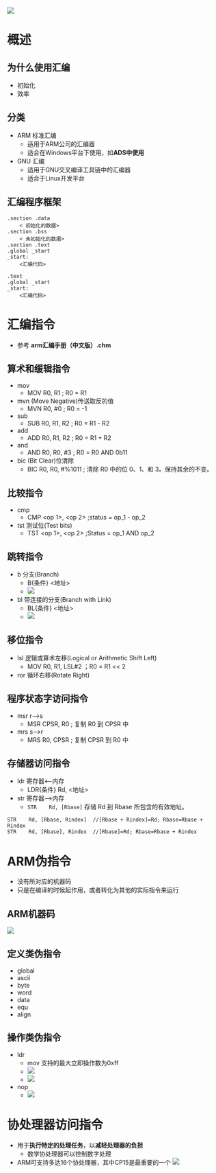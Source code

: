 ![](../photo/Pasted%20image%2020230421174811.png)
# 概述
## 为什么使用汇编
- 初始化
- 效率

## 分类
- ARM 标准汇编
	- 适用于ARM公司的汇编器
	- 适合在Windows平台下使用，如**ADS中使用**
- GNU 汇编
	- 适用于GNU交叉编译工具链中的汇编器
	- 适合于Linux开发平台

## 汇编程序框架
```
.section .data
	< 初始化的数据>
.section .bss
	< 未初始化的数据>
.section .text
.global _start
_start:
	<汇编代码>
```

```
.text
.global _start
_start:
	<汇编代码>
```

# 汇编指令
- 参考 **arm汇编手册（中文版）.chm**

## 算术和缓辑指令
- mov
	- MOV     R0, R1                  ; R0 = R1
- mvn  (Move Negative)传送取反的值
	- MVN     R0, #0                  ; R0 = -1
- sub
	- SUB     R0, R1, R2              ; R0 = R1 - R2
- add
	- ADD     R0, R1, R2              ; R0 = R1 + R2
- and
	- AND     R0, R0, #3              ; R0 = R0 AND 0b11
- bic (Bit Clear)位清除
	- BIC     R0, R0, #%1011          ; 清除 R0 中的位 0、1、和 3。保持其余的不变。

## 比较指令
- cmp
	- CMP <op 1>, <op 2>  	;status = op_1 - op_2
- tst 测试位(Test bits)
	- TST <op 1>, <op 2> 		;Status = op_1 AND op_2

## 跳转指令
- b 分支(Branch)
	- B{条件}  <地址>
	- ![](../photo/Pasted%20image%2020230422165847.png)
- bl 带连接的分支(Branch with Link)
	- BL{条件}  <地址>
	- ![](../photo/Pasted%20image%2020230422170315.png)

## 移位指令
- lsl 逻辑或算术左移(Logical or Arithmetic Shift Left)
	- MOV    R0, R1, LSL#2   ；R0 = R1 << 2
- ror 循环右移(Rotate Right)

## 程序状态字访问指令
- msr r-->s
	- MSR     CPSR, R0                ; 复制 R0 到 CPSR 中
- mrs s-->r
	- MRS     R0, CPSR                ; 复制 CPSR 到 R0 中

## 存储器访问指令
- ldr 寄存器<--内存
	- LDR{条件}    Rd, <地址>
- str 寄存器-->内存
	- `STR    Rd, [Rbase]`          存储 Rd 到 Rbase 所包含的有效地址。
```
STR    Rd, [Rbase, Rindex]  //[Rbase + Rindex]=Rd; Rbase=Rbase + Rindex
STR    Rd, [Rbase], Rindex  //[Rbase]=Rd; Rbase=Rbase + Rindex
```
# ARM伪指令
- 没有所对应的机器码
- 只是在编译的时候起作用，或者转化为其他的实际指令来运行

## ARM机器码
![](../photo/Pasted%20image%2020230422180426.png)

## 定义类伪指令
- global
- ascii
- byte
- word
- data
- equ
- align

## 操作类伪指令
- ldr
	- mov 支持的最大立即操作数为0xff
	- ![](../photo/Pasted%20image%2020230422180649.png)
	- ![](../photo/Pasted%20image%2020230422180451.png)
- nop
	- ![](../photo/Pasted%20image%2020230422180507.png)

# 协处理器访问指令
- 用于**执行特定的处理任务**，以**减轻处理器的负担**
	- 数学协处理器可以控制数字处理
- ARM可支持多达16个协处理器，其中CP15是最重要的一个
![](../photo/Pasted%20image%2020230422180855.png)
